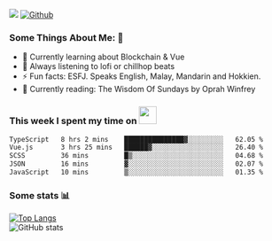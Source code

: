 ![](https://visitor-badge.laobi.icu/badge?page_id=seanho96.seanho96)
[![Github](https://img.shields.io/github/followers/seanho96?label=Follow&style=social)](https://github.com/seanho96)

### Some Things About Me: 👋
- 🌱 Currently learning about Blockchain & Vue
- :musical_note: Always listening to lofi or chillhop beats
- :zap: Fun facts: ESFJ. Speaks English, Malay, Mandarin and Hokkien.
- :book: Currently reading: The Wisdom Of Sundays by Oprah Winfrey

### This week I spent my time on <img src="https://media.giphy.com/media/SvQzkTQb3ZwKcj1QTO/giphy.gif" width="32">

<!--START_SECTION:waka-->

```txt
TypeScript   8 hrs 2 mins    ███████████████▓░░░░░░░░░   62.05 %
Vue.js       3 hrs 25 mins   ██████▓░░░░░░░░░░░░░░░░░░   26.40 %
SCSS         36 mins         █▒░░░░░░░░░░░░░░░░░░░░░░░   04.68 %
JSON         16 mins         ▓░░░░░░░░░░░░░░░░░░░░░░░░   02.07 %
JavaScript   10 mins         ▒░░░░░░░░░░░░░░░░░░░░░░░░   01.35 %
```

<!--END_SECTION:waka-->

### Some stats 📊

[![Top Langs](https://github-readme-stats.vercel.app/api/top-langs/?username=seanho96&layout=compact&theme=graywhite)](https://github.com/anuraghazra/github-readme-stats)
<br/>
![GitHub stats](https://github-readme-stats.vercel.app/api?username=seanho96&show_icons=true&theme=graywhite)

